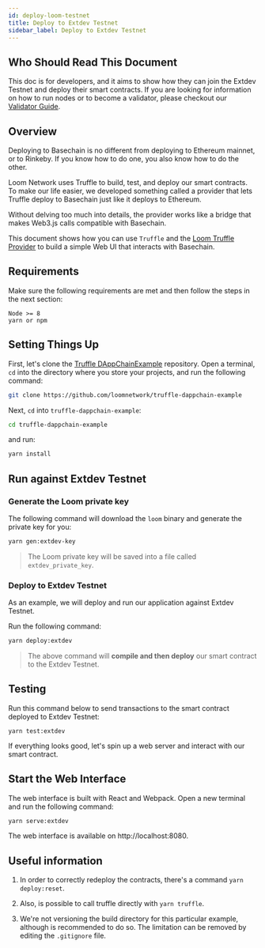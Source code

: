 ```yaml
---
id: deploy-loom-testnet
title: Deploy to Extdev Testnet
sidebar_label: Deploy to Extdev Testnet
---
```


## Who Should Read This Document

This doc is for developers, and it aims to show how they can join the Extdev Testnet and deploy their smart contracts. If you are looking for information on how to run nodes or to become a validator, please checkout our [Validator Guide](validator.html).

## Overview

Deploying to Basechain is no different from deploying to Ethereum mainnet, or to Rinkeby. If you know how to do one, you also know how to do the other.

Loom Network uses Truffle to build, test, and deploy our smart contracts. To make our life easier, we developed something called a provider that lets Truffle deploy to Basechain just like it deploys to Ethereum.

Without delving too much into details, the provider works like a bridge that makes Web3.js calls compatible with Basechain.

This document shows how you can use `Truffle` and the [Loom Truffle Provider](https://github.com/loomnetwork/loom-truffle-provider) to build a simple Web UI that interacts with Basechain.

## Requirements

Make sure the following requirements are met and then follow the steps in the next section:

```text
Node >= 8
yarn or npm
```

## Setting Things Up

First, let's clone the [Truffle DAppChainExample](https://github.com/loomnetwork/truffle-dappchain-example/) repository. Open a terminal, `cd` into the directory where you store your projects, and run the following command:

```bash
git clone https://github.com/loomnetwork/truffle-dappchain-example
```

Next, `cd` into `truffle-dappchain-example`:

```bash
cd truffle-dappchain-example
```

and run:

```bash
yarn install
```

## Run against Extdev Testnet

### Generate the Loom private key

The following command will download the `loom` binary and generate the private key for you:

```bash
yarn gen:extdev-key
```

> The Loom private key will be saved into a file called `extdev_private_key`.


### Deploy to Extdev Testnet

As an example, we will deploy and run our application against Extdev Testnet.

Run the following command:

```bash
yarn deploy:extdev
```

>The above command will **compile and then deploy** our smart contract to the Extdev Testnet.


## Testing

Run this command below to send transactions to the smart contract deployed to Extdev Testnet:


```test
yarn test:extdev
```

If everything looks good, let's spin up a web server and interact with our smart contract.

## Start the Web Interface

The web interface is built with React and Webpack. Open a new terminal and run the following command:

```bash
yarn serve:extdev
```

The web interface is available on http://localhost:8080.

## Useful information

1. In order to correctly redeploy the contracts, there's a command `yarn deploy:reset`.

2. Also, is possible to call truffle directly with `yarn truffle`.

3. We're not versioning the build directory for this particular example, although is recommended to do so. The limitation can be removed by editing the `.gitignore` file.

